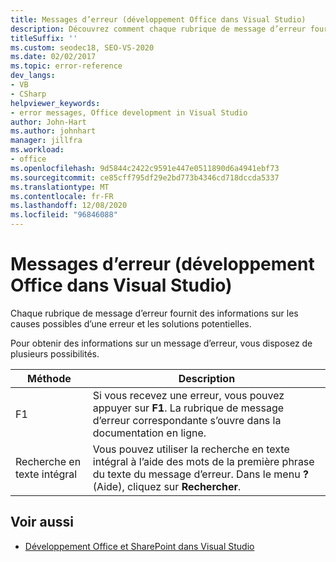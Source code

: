 ```yaml
---
title: Messages d’erreur (développement Office dans Visual Studio)
description: Découvrez comment chaque rubrique de message d’erreur fournit des informations sur les causes possibles d’une erreur et les solutions potentielles ou les solutions de contournement pour résoudre le problème.
titleSuffix: ''
ms.custom: seodec18, SEO-VS-2020
ms.date: 02/02/2017
ms.topic: error-reference
dev_langs:
- VB
- CSharp
helpviewer_keywords:
- error messages, Office development in Visual Studio
author: John-Hart
ms.author: johnhart
manager: jillfra
ms.workload:
- office
ms.openlocfilehash: 9d5844c2422c9591e447e0511890d6a4941ebf73
ms.sourcegitcommit: ce85cff795df29e2bd773b4346cd718dccda5337
ms.translationtype: MT
ms.contentlocale: fr-FR
ms.lasthandoff: 12/08/2020
ms.locfileid: "96846088"
---
```

# <a name="error-messages-office-development-in-visual-studio"></a>Messages d’erreur (développement Office dans Visual Studio)
  Chaque rubrique de message d’erreur fournit des informations sur les causes possibles d’une erreur et les solutions potentielles.

 Pour obtenir des informations sur un message d’erreur, vous disposez de plusieurs possibilités.

|Méthode|Description|
|-|-|
|F1|Si vous recevez une erreur, vous pouvez appuyer sur **F1**. La rubrique de message d’erreur correspondante s’ouvre dans la documentation en ligne.|
|Recherche en texte intégral|Vous pouvez utiliser la recherche en texte intégral à l’aide des mots de la première phrase du texte du message d’erreur. Dans le menu **?** (Aide), cliquez sur **Rechercher**.|

## <a name="see-also"></a>Voir aussi
- [Développement Office et SharePoint dans Visual Studio](../vsto/office-and-sharepoint-development-in-visual-studio.md)

